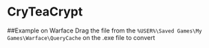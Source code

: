 # CryTeaCrypt
##Example on Warface
Drag the file from the ```%USER%\Saved Games\My Games\Warface\QueryCache``` on the .exe file to convert
